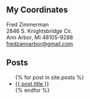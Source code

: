 ## My Coordinates

Fred Zimmerman  
2846 S. Knightsbridge Cir.  
Ann Arbor, MI 48105-9288  
fredzannarbor@gmail.com 

## Posts

<ul>
  {% for post in site.posts %}
    <li>
      <a href="{{ post.url }}">{{ post.title }}</a>
    </li>
  {% endfor %}
</ul>
